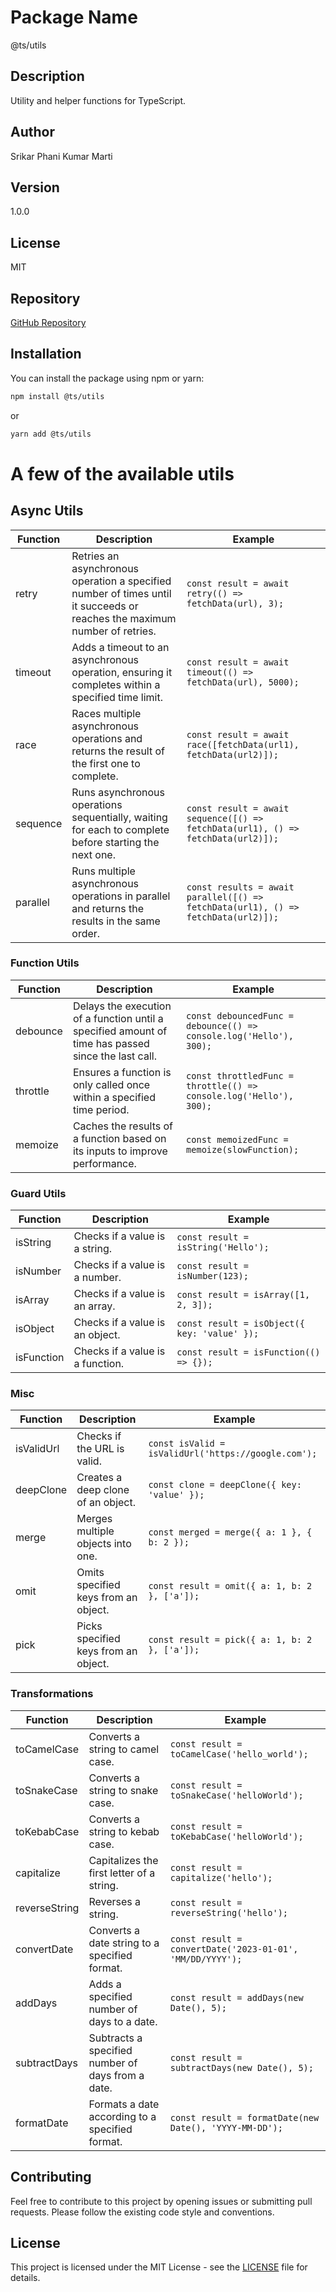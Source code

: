 # Package Name
@ts/utils

## Description
Utility and helper functions for TypeScript.

## Author
Srikar Phani Kumar Marti

## Version
1.0.0

## License
MIT

## Repository
[GitHub Repository](https://github.com/srikarphanikumar/typescript-utils/)

## Installation
You can install the package using npm or yarn:

```sh
npm install @ts/utils
```
or
```sh
yarn add @ts/utils
```


# A few of the available utils

## Async Utils

| Function  | Description                                                                                  | Example                                                |
|-----------|----------------------------------------------------------------------------------------------|--------------------------------------------------------|
| retry     | Retries an asynchronous operation a specified number of times until it succeeds or reaches the maximum number of retries.        | `const result = await retry(() => fetchData(url), 3);` |
| timeout   | Adds a timeout to an asynchronous operation, ensuring it completes within a specified time limit.                                 | `const result = await timeout(() => fetchData(url), 5000);` |
| race      | Races multiple asynchronous operations and returns the result of the first one to complete.                                        | `const result = await race([fetchData(url1), fetchData(url2)]);` |
| sequence  | Runs asynchronous operations sequentially, waiting for each to complete before starting the next one.                            | `const result = await sequence([() => fetchData(url1), () => fetchData(url2)]);` |
| parallel  | Runs multiple asynchronous operations in parallel and returns the results in the same order.                                       | `const results = await parallel([() => fetchData(url1), () => fetchData(url2)]);` |


### Function Utils

| Function          | Description                                                                                           | Example                                                                       |
|-------------------|-------------------------------------------------------------------------------------------------------|-------------------------------------------------------------------------------|
| debounce          | Delays the execution of a function until a specified amount of time has passed since the last call.  | `const debouncedFunc = debounce(() => console.log('Hello'), 300);`          |
| throttle          | Ensures a function is only called once within a specified time period.                              | `const throttledFunc = throttle(() => console.log('Hello'), 300);`          |
| memoize           | Caches the results of a function based on its inputs to improve performance.                        | `const memoizedFunc = memoize(slowFunction);`    


### Guard Utils

| Function          | Description                                                                                           | Example                                                                       |
|-------------------|-------------------------------------------------------------------------------------------------------|-------------------------------------------------------------------------------|
| isString          | Checks if a value is a string.                                                                       | `const result = isString('Hello');`                                            |
| isNumber          | Checks if a value is a number.                                                                       | `const result = isNumber(123);`                                                |
| isArray           | Checks if a value is an array.                                                                       | `const result = isArray([1, 2, 3]);`                                           |
| isObject          | Checks if a value is an object.                                                                      | `const result = isObject({ key: 'value' });`                                   |
| isFunction        | Checks if a value is a function.                                                                     | `const result = isFunction(() => {});`                                         |


### Misc

| Function          | Description                                                                                           | Example                                                                       |
|-------------------|-------------------------------------------------------------------------------------------------------|-------------------------------------------------------------------------------|
| isValidUrl        | Checks if the URL is valid.                                                                          | `const isValid = isValidUrl('https://google.com');`                           |
| deepClone         | Creates a deep clone of an object.                                                                   | `const clone = deepClone({ key: 'value' });`                                  |
| merge             | Merges multiple objects into one.                                                                    | `const merged = merge({ a: 1 }, { b: 2 });`                                   |
| omit              | Omits specified keys from an object.                                                                 | `const result = omit({ a: 1, b: 2 }, ['a']);`                                 |
| pick              | Picks specified keys from an object.                                                                 | `const result = pick({ a: 1, b: 2 }, ['a']);`                                 |


### Transformations

| Function          | Description                                                                                           | Example                                                                       |
|-------------------|-------------------------------------------------------------------------------------------------------|-------------------------------------------------------------------------------|
| toCamelCase       | Converts a string to camel case.                                                                     | `const result = toCamelCase('hello_world');`                                  |
| toSnakeCase       | Converts a string to snake case.                                                                     | `const result = toSnakeCase('helloWorld');`                                   |
| toKebabCase       | Converts a string to kebab case.                                                                     | `const result = toKebabCase('helloWorld');`                                   |
| capitalize        | Capitalizes the first letter of a string.                                                            | `const result = capitalize('hello');`                                         |
| reverseString     | Reverses a string.                                                                                   | `const result = reverseString('hello');`                                      |
| convertDate       | Converts a date string to a specified format.                                                        | `const result = convertDate('2023-01-01', 'MM/DD/YYYY');`                     |
| addDays           | Adds a specified number of days to a date.                                                           | `const result = addDays(new Date(), 5);`                                      |
| subtractDays      | Subtracts a specified number of days from a date.                                                    | `const result = subtractDays(new Date(), 5);`                                 |
| formatDate        | Formats a date according to a specified format.                                                      | `const result = formatDate(new Date(), 'YYYY-MM-DD');`                        |


## Contributing
Feel free to contribute to this project by opening issues or submitting pull requests. Please follow the existing code style and conventions.

## License
This project is licensed under the MIT License - see the [LICENSE](LICENSE) file for details.
